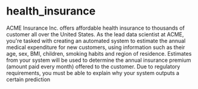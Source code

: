 # health_insurance
 ACME Insurance Inc. offers affordable health insurance to thousands of customer all over the United States. As the lead data scientist at ACME, you're tasked with creating an automated system to estimate the annual medical expenditure for new customers, using information such as their age, sex, BMI, children, smoking habits and region of residence.  Estimates from your system will be used to determine the annual insurance premium (amount paid every month) offered to the customer. Due to regulatory requirements, you must be able to explain why your system outputs a certain prediction
